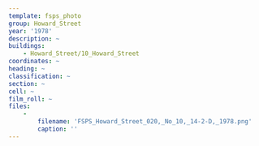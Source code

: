 ```yaml
---
template: fsps_photo
group: Howard_Street
year: '1978'
description: ~
buildings:
    - Howard_Street/10_Howard_Street
coordinates: ~
heading: ~
classification: ~
section: ~
cell: ~
film_roll: ~
files:
    -
        filename: 'FSPS_Howard_Street_020,_No_10,_14-2-D,_1978.png'
        caption: ''
---
```

